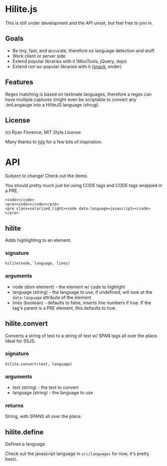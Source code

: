 Hilite.js
=========

This is still under development and the API unset, but feel free to join in.

Goals
-----

- Be tiny, fast, and accurate, therefore no language detection and stuff.
- Work client or server side
- Extend popular libraries with it (MooTools, jQuery, dojo)
- Extend not-so-popular libraries with it ([snack](http://snackjs.com), ender)

Features
--------

Regex  matching is based on textmate languages, therefore a regex can have
multiple captures (might even be scriptable to convert any .tmLangauge into
a HiliteJS language /shrug).

License
-------

(c) Ryan Florence, MIT Style License

Many thanks to [hijs](https://github.com/cloudhead/hijs) for a few bits of
inspiration.

API
===

Subject to change!  Check out the demo.

You should pretty much just be using CODE tags and CODE tags wrapped in a PRE.

    <code></code>
    <pre><code></code></pre>
    <pre class=solarized_light><code data-language=javascript></code></pre>

## hilite

Adds highlighting to an element.

### signature

`hilite(node, language, lines)`

### arguments

- node (dom element) - the element w/ code to highlight
- language (string) - the language to use, if undefined, will look at the
`data-language` attribute of the element
- lines (boolean) - defaults to false, inserts line numbers if true. If the
tag's parent is a PRE element, this defaults to true.

## hilite.convert

Converts a string of text to a string of text w/ SPAN tags all over the place.
Ideal for SSJS.

### signature

`hilite.convert(text, language)`

### arguments

- text (string) - the text to convert
- language (string) - the language to use

### returns

String, with SPANS all over the place.

## hilite.define

Defines a language

Check out the javascript language in `src/languages` for now, it's pretty basic.
